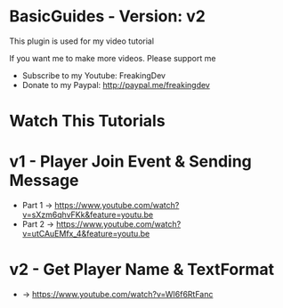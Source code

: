 # BasicGuides - Version: v2

This plugin is used for my video tutorial

If you want me to make more videos. Please support me
* Subscribe to my Youtube: FreakingDev
* Donate to my Paypal: http://paypal.me/freakingdev


# Watch This Tutorials

# v1 - Player Join Event & Sending Message
* Part 1 -> https://www.youtube.com/watch?v=sXzm6qhvFKk&feature=youtu.be
* Part 2 -> https://www.youtube.com/watch?v=utCAuEMfx_4&feature=youtu.be

# v2 - Get Player Name & TextFormat
* -> https://www.youtube.com/watch?v=WI6f6RtFanc
